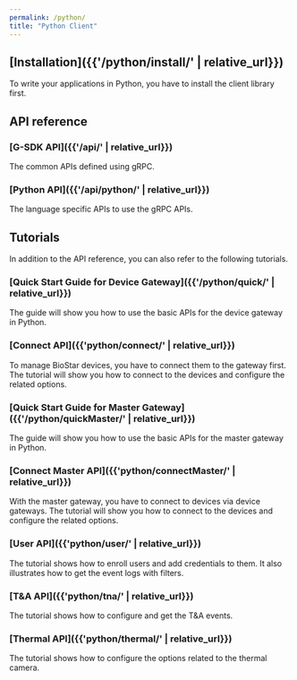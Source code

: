 ```yaml
---
permalink: /python/
title: "Python Client"
---
```


## [Installation]({{'/python/install/' | relative_url}})

To write your applications in Python, you have to install the client library first. 

## API reference

### [G-SDK API]({{'/api/' | relative_url}})

The common APIs defined using gRPC.

### [Python API]({{'/api/python/' | relative_url}})

The language specific APIs to use the gRPC APIs.

## Tutorials

In addition to the API reference, you can also refer to the following tutorials.

### [Quick Start Guide for Device Gateway]({{'/python/quick/' | relative_url}})

The guide will show you how to use the basic APIs for the device gateway in Python. 

### [Connect API]({{'python/connect/' | relative_url}})

To manage BioStar devices, you have to connect them to the gateway first. The tutorial will show you how to connect to the devices and configure the related options. 

### [Quick Start Guide for Master Gateway]({{'/python/quickMaster/' | relative_url}})

The guide will show you how to use the basic APIs for the master gateway in Python. 

### [Connect Master API]({{'python/connectMaster/' | relative_url}})

With the master gateway, you have to connect to devices via device gateways. The tutorial will show you how to connect to the devices and configure the related options. 

### [User API]({{'python/user/' | relative_url}})

The tutorial shows how to enroll users and add credentials to them. It also illustrates how to get the event logs with filters. 

### [T&A API]({{'python/tna/' | relative_url}})

The tutorial shows how to configure and get the T&A events. 

### [Thermal API]({{'python/thermal/' | relative_url}})

The tutorial shows how to configure the options related to the thermal camera.